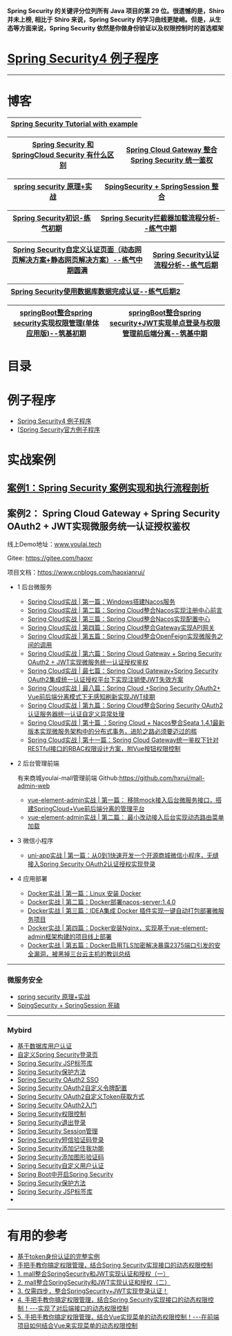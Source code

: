 

**Spring Security 的关键评分位列所有 Java 项目的第 29 位。很遗憾的是，Shiro 并未上榜, 相比于 Shiro 来说，Spring Security 的学习曲线更陡峭。但是，从生态等方面来说，Spring Security 依然是你做身份验证以及权限控制时的首选框架**

# [Spring Security4 例子程序](http://websystique.com/spring-security-tutorial/)


---

# 博客

[Spring Security Tutorial with example](https://www.javaguides.net/p/spring-security-tutorial.html)|
---|

[Spring Security 和 SpringCloud Security 有什么区别](https://www.cxyzjd.com/article/hadues/109646510)|[Spring Cloud Gateway 整合 Spring Security 统一鉴权](https://segmentfault.com/a/1190000039390248)|
---|---|

[spring security 原理+实战](https://www.cnblogs.com/crazymakercircle/p/12040402.html)|[SpingSecurity + SpringSession 整合](https://www.cnblogs.com/crazymakercircle/p/12037584.html)|
---|---|


[Spring Security初识-练气初期](https://juejin.im/post/6863236247880466439)|[Spring Security拦截器加载流程分析--练气中期](https://juejin.im/post/6863238199674667022)|
---|---|

[Spring Security自定义认证页面（动态网页解决方案+静态网页解决方案）--练气中期圆满](https://juejin.im/post/6863463297796112392)|[Spring Security认证流程分析--练气后期](https://juejin.im/post/6863693023314706446)|
---|---|

[Spring Security使用数据库数据完成认证--练气后期2](https://juejin.im/post/6865579379620053006)|
---|

[springBoot整合spring security实现权限管理(单体应用版)--筑基初期](https://juejin.im/post/6867530830446034958)|[springBoot整合spring security+JWT实现单点登录与权限管理前后端分离--筑基中期](https://juejin.im/post/6868558729353117710)|
---|---|


# 目录




# 例子程序

* [Spring Security4 例子程序](http://websystique.com/spring-security-tutorial/)
* [[Spring Security官方例子程序](https://github.com/spring-projects/spring-security)

# 实战案例

## [案例1：Spring Security 案例实现和执行流程剖析](https://www.cnblogs.com/xifengxiaoma/p/10020960.html)

## 案例2： Spring Cloud Gateway + Spring Security OAuth2 + JWT实现微服务统一认证授权鉴权

线上Demo地址：www.youlai.tech

Gitee: https://gitee.com/haoxr

项目文档：https://www.cnblogs.com/haoxianrui/

* 1 后台微服务
  * [Spring Cloud实战 | 第一篇：Windows搭建Nacos服务](https://www.cnblogs.com/haoxianrui/p/13581881.html)
  * [Spring Cloud实战 | 第二篇：Spring Cloud整合Nacos实现注册中心前言](https://www.cnblogs.com/haoxianrui/p/13584204.html)
  * [Spring Cloud实战 | 第三篇：Spring Cloud整合Nacos实现配置中心](https://www.cnblogs.com/haoxianrui/p/13585125.html)
  * [Spring Cloud实战 | 第四篇：Spring Cloud整合Gateway实现API网关](https://www.cnblogs.com/haoxianrui/p/13608650.html)
  * [Spring Cloud实战 | 第五篇：Spring Cloud整合OpenFeign实现微服务之间的调用](https://www.cnblogs.com/haoxianrui/p/13615592.html)
  * [Spring Cloud实战 | 第六篇：Spring Cloud Gateway + Spring Security OAuth2 + JWT实现微服务统一认证授权鉴权](https://www.cnblogs.com/haoxianrui/p/13719356.html)
  * [Spring Cloud实战 | 最七篇：Spring Cloud Gateway+Spring Security OAuth2集成统一认证授权平台下实现注销使JWT失效方案](https://www.cnblogs.com/haoxianrui/p/13740264.html)
  * [Spring Cloud实战 | 最八篇：Spring Cloud +Spring Security OAuth2+ Vue前后端分离模式下无感知刷新实现JWT续期](https://www.cnblogs.com/haoxianrui/p/14022632.html)
  * [Spring Cloud实战 | 第九篇：Spring Cloud整合Spring Security OAuth2认证服务器统一认证自定义异常处理](https://www.cnblogs.com/haoxianrui/p/14028366.html)
  * [Spring Cloud实战 | 第十篇 ：Spring Cloud + Nacos整合Seata 1.4.1最新版本实现微服务架构中的分布式事务，进阶之路必须要迈过的槛](https://www.cnblogs.com/haoxianrui/p/14280184.html)
  * [Spring Cloud实战 | 第十一篇：Spring Cloud Gateway统一鉴权下针对RESTful接口的RBAC权限设计方案，附Vue按钮权限控制](https://www.cnblogs.com/haoxianrui/p/14396990.html)

* 2 后台管理前端
    
    有来商城youlai-mall管理前端 
    Github:https://github.com/hxrui/mall-admin-web

  * [vue-element-admin实战 | 第一篇： 移除mock接入后台微服务接口，搭建SpringCloud+Vue前后端分离的管理平台](https://www.cnblogs.com/haoxianrui/p/13624548.html)
  * [vue-element-admin实战 | 第二篇： 最小改动接入后台实现动态路由菜单加载](https://www.cnblogs.com/haoxianrui/p/13676619.html)

* 3 微信小程序
  * [uni-app实战 | 第一篇：从0到1快速开发一个开源商城微信小程序，无缝接入Spring Security OAuth2认证授权实现登录](https://www.cnblogs.com/haoxianrui/p/13882310.html)

* 4 应用部署
  * [Docker实战 | 第一篇：Linux 安装 Docker](https://www.cnblogs.com/haoxianrui/p/14067423.html)
  * [Docker实战 | 第二篇：Docker部署nacos-server:1.4.0](https://www.cnblogs.com/haoxianrui/p/14059009.html)
  * [Docker实战 | 第三篇：IDEA集成 Docker 插件实现一键自动打包部署微服务项目](https://www.cnblogs.com/haoxianrui/p/14088400.html)
  * [Docker实战 | 第四篇：Docker安装Nginx，实现基于vue-element-admin框架构建的项目线上部署](https://www.cnblogs.com/haoxianrui/p/14091762.html)
  * [Docker实战 | 第五篇：Docker启用TLS加密解决暴露2375端口引发的安全漏洞，被黑掉三台云主机的教训总结](https://www.cnblogs.com/haoxianrui/p/14095306.html)

---

### 微服务安全
  * [spring security 原理+实战](https://www.cnblogs.com/crazymakercircle/p/12040402.html)
  * [SpingSecurity + SpringSession 死磕](https://www.cnblogs.com/crazymakercircle/p/12037584.html)

---

### Mybird
* [基于数据库用户认证](https://mrbird.cc/%E5%9F%BA%E4%BA%8E%E6%95%B0%E6%8D%AE%E5%BA%93%E7%94%A8%E6%88%B7%E8%AE%A4%E8%AF%81.html)
* [自定义Spring Security登录页](https://mrbird.cc/%E8%87%AA%E5%AE%9A%E4%B9%89Spring-Security%E7%99%BB%E5%BD%95%E9%A1%B5.html)
* [Spring Security JSP标签库](https://mrbird.cc/Spring-Security-JSP%E6%A0%87%E7%AD%BE%E5%BA%93.html)
* [Spring Security保护方法](https://mrbird.cc/Spring-Security%E4%BF%9D%E6%8A%A4%E6%96%B9%E6%B3%95.html)
* [Spring Security OAuth2 SSO](https://mrbird.cc/Spring-Security-OAuth2-SSO.html)
* [Spring Security OAuth2自定义令牌配置](https://mrbird.cc/Spring-Security-OAuth2-Token-Config.html)
* [Spring Security OAuth2自定义Token获取方式](https://mrbird.cc/Spring-Security-OAuth2-Customize.html)
* [Spring Security OAuth2入门](https://mrbird.cc/Spring-Security-OAuth2-Guide.html)
* [Spring Security权限控制](https://mrbird.cc/Spring-Security-Permission.html)
* [Spring Security退出登录](https://mrbird.cc/Spring-Security-logout.html)
* [Spring Security Session管理](https://mrbird.cc/Spring-Security-Session-Manage.html)
* [Spring Security短信验证码登录](https://mrbird.cc/Spring-Security-SmsCode.html)
* [Spring Security添加记住我功能](https://mrbird.cc/Spring-Security-RememberMe.html)
* [Spring Security添加图形验证码](https://mrbird.cc/Spring-Security-ValidateCode.html)
* [Spring Security自定义用户认证](https://mrbird.cc/Spring-Security-Authentication.html)
* [Spring Boot中开启Spring Security](https://mrbird.cc/Spring-Boot&Spring-Security.html)
* [Spring Security保护方法](https://mrbird.cc/Spring-Security%E4%BF%9D%E6%8A%A4%E6%96%B9%E6%B3%95.html)
* [Spring Security JSP标签库](https://mrbird.cc/Spring-Security-JSP%E6%A0%87%E7%AD%BE%E5%BA%93.html)
* []()

---

# 有用的参考
* [基于token身份认证的完整实例](https://www.jianshu.com/p/75f6d7426118)
* [手把手教你搞定权限管理，结合Spring Security实现接口的动态权限控制](https://www.jianshu.com/p/a8e66020fad1)
* [1. mall整合SpringSecurity和JWT实现认证和授权（一）](https://mp.weixin.qq.com/s/HFAfcSGANrdVJeTmT-7X_A)
* [2. mall整合SpringSecurity和JWT实现认证和授权（二）](https://mp.weixin.qq.com/s/yO_8nAN-zoCB86ep4nuAOg)
* [3. 仅需四步，整合SpringSecurity+JWT实现登录认证！](http://www.macrozheng.com/#/technology/springsecurity_use)
* [4. 手把手教你搞定权限管理，结合Spring Security实现接口的动态权限控制！---实现了对后端接口的动态权限控制](http://www.macrozheng.com/#/technology/permission_back)
* [5. 手把手教你搞定权限管理，结合Vue实现菜单的动态权限控制！---在前端项目如何结合Vue来实现菜单的动态权限控制](http://www.macrozheng.com/#/technology/permission_front)
